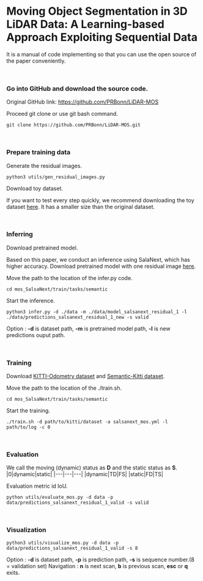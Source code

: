# Moving Object Segmentation in 3D LiDAR Data: A Learning-based Approach Exploiting Sequential Data

It is a manual of code implementing so that you can use the open source of the paper conveniently.

<br/>

### Go into GitHub and download the source code.
Original GitHub link: <https://github.com/PRBonn/LiDAR-MOS>

Proceed git clone or use git bash command.
```
git clone https://github.com/PRBonn/LiDAR-MOS.git
```
<br/>

### Prepare training data
Generate the residual images.
```
python3 utils/gen_residual_images.py
```

Download toy dataset.

If you want to test every step quickly, we recommend downloading the toy dataset [here](https://www.ipb.uni-bonn.de/html/projects/LiDAR-MOS/LiDAR_MOS_toy_dataset.zip). It has a smaller size than the original dataset.

<br/>

### Inferring
Download pretrained model.

Based on this paper, we conduct an inference using SalaNext, which has higher accuracy.
Download pretrained model with one residual image [here](https://www.ipb.uni-bonn.de/html/projects/LiDAR-MOS/model_salsanext_residual_1.zip).

Move the path to the location of the infer.py code.
```
cd mos_SalsaNext/train/tasks/semantic
```
Start the inference.
```
python3 infer.py -d ./data -m ./data/model_salsanext_residual_1 -l ./data/predictions_salsanext_residual_1_new -s valid
```
Option : **-d** is dataset path, **-m** is pretrained model path, **-l** is new predictions ouput path.

<br/>

### Training
Download [KITTI-Odometry dataset](https://www.cvlibs.net/datasets/kitti/eval_odometry.php) and [Semantic-Kitti dataset](http://semantic-kitti.org/dataset.html).

Move the path to the location of the ./train.sh.
```
cd mos_SalsaNext/train/tasks/semantic
```

Start the training.
```
./train.sh -d path/to/kitti/dataset -a salsanext_mos.yml -l path/to/log -c 0
```
<br/>

### Evaluation
We call the moving (dynamic) status as **D** and the static status as **S**.
|0|dynamic|static|
|---|---|---|
|dynamic|TD|FS|
|static|FD|TS|

Evaluation metric id IoU.

```
python utils/evaluate_mos.py -d data -p data/predictions_salsanext_residual_1_valid -s valid
```
<br/>

### Visualization
```
python3 utils/visualize_mos.py -d data -p data/predictions_salsanext_residual_1_valid -s 8
```
Option : **-d** is dataset path, **-p** is prediction path, **-s** is sequence number.(8 = validation set)
Navigation : **n** is next scan, **b** is previous scan, **esc** or **q** exits.

